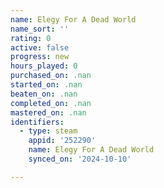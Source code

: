 ```yaml
---
name: Elegy For A Dead World
name_sort: ''
rating: 0
active: false
progress: new
hours_played: 0
purchased_on: .nan
started_on: .nan
beaten_on: .nan
completed_on: .nan
mastered_on: .nan
identifiers:
  - type: steam
    appid: '252290'
    name: Elegy For A Dead World
    synced_on: '2024-10-10'

---
```

